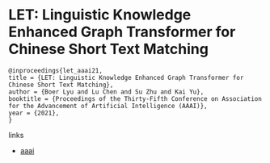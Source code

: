 # LET: Linguistic Knowledge Enhanced Graph Transformer for Chinese Short Text Matching

```
@inproceedings{let_aaai21,
title = {LET: Linguistic Knowledge Enhanced Graph Transformer for Chinese Short Text Matching},
author = {Boer Lyu and Lu Chen and Su Zhu and Kai Yu},
booktitle = {Proceedings of the Thirty-Fifth Conference on Association for the Advancement of Artificial Intelligence (AAAI)},
year = {2021},
}
```

links
- [aaai](https://www.aaai.org/AAAI21Papers/AAAI-10277.LyuB.pdf)
